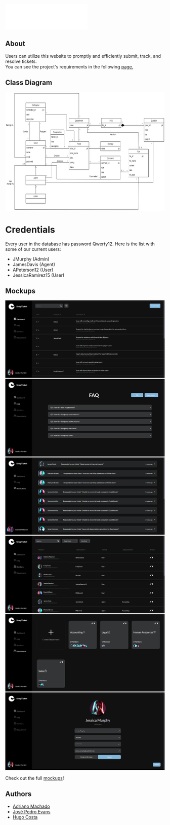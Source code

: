 <img src="docs\SnapTicket_logo.png" height="80">

## About
Users can utilize this website to promptly and efficiently submit, track, and resolve tickets. <br>
You can see the project's requirements in the following <a href="https://web.fe.up.pt/~arestivo/page/courses/ltw/project/">page.</a>

## Class Diagram
<img src="docs\Database_uml.jpg" height="375">

# Credentials
Every user in the database has password Qwerty12. Here is the list  with some of our current users:
- JMurphy (Admin)
- JamesDavis (Agent)
- APeterson12 (User)
- JessicaRamirez15 (User)

## Mockups
<img src="docs\Screenshot1.png"> 
<img src="docs\Screenshot2.png">
<img src="docs\Screenshot3.png">
<img src="docs\Screenshot4.png">
<img src="docs\Screenshot5.png">
<img src="docs\Screenshot6.png">

Check out the full <a href="https://www.figma.com/file/uDBj08hPKx92RlbTRj0ScS/LTW---Ticket?node-id=0%3A1&t=4C9HZdWOnx5rpN5W-1">mockups</a>!

## Authors
- <a href="github.com/Adriano-7">Adriano Machado</a>
- <a href="github.com/Evans2424">José Pedro Evans</a>
- <a href="https://github.com/Hmgc2002">Hugo Costa</a>
